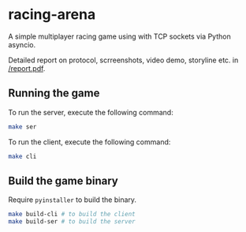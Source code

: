 # racing-arena

A simple multiplayer racing game using with TCP sockets via Python asyncio.

Detailed report on protocol, scrreenshots, video demo, storyline etc. in [/report.pdf](https://github.com/sxweetlollipop2912/racing-arena/blob/main/report.pdf).

## Running the game

To run the server, execute the following command:

```bash
make ser
```

To run the client, execute the following command:

```bash
make cli
```

## Build the game binary

Require `pyinstaller` to build the binary.

```bash
make build-cli # to build the client
make build-ser # to build the server
```
